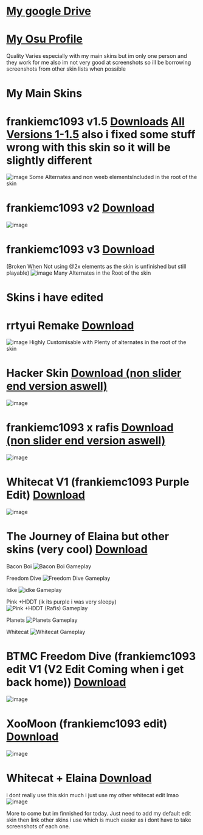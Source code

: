 # [My google Drive](https://drive.google.com/drive/folders/1ekRWLnVyYvitC5rauGxj23_P5Yi3B32-)
# [My Osu Profile](https://osu.ppy.sh/users/16083340)
Quality Varies especially with my main skins but im only one person and they work for me also im not very good at screenshots so ill be borrowing screenshots from other skin lists when possible

# My Main Skins
# frankiemc1093 v1.5 [Downloads](https://drive.google.com/drive/u/0/folders/1T1EpLRKYwOXufhaqSjeMmd3NJADQ2Hge) [All Versions 1-1.5](https://drive.google.com/drive/u/0/folders/1YVwn7imt80GSZkNeQhJ8B_N7os745Uvk) also i fixed some stuff wrong with this skin so it will be slightly different
![image](https://github.com/user-attachments/assets/f0c0f1ee-876d-485c-a5bb-22cfe4d26c9d)
Some Alternates  and non weeb elementsIncluded in the root of the skin

# frankiemc1093 v2 [Download](https://drive.google.com/drive/u/0/folders/1IVpTr6ePd4HwmREXAl7dHiOGiqcG7tov)
![image](https://github.com/user-attachments/assets/03da6ea8-42d6-492c-9e1a-97f6e27d9ded)

# frankiemc1093 v3 [Download](https://drive.google.com/drive/u/0/folders/1KXwlcTCdpvpLh0bGAZm4n52ZZNl55UD4)
(Broken When Not using @2x elements as the skin is unfinished but still playable)
![image](https://github.com/user-attachments/assets/d57cdcc0-3abc-4f93-b871-4e18901bfd11)
Many Alternates in the Root of the skin

# Skins i have edited 
# rrtyui Remake [Download](https://drive.google.com/file/d/11Wa6REGe7Cj7BkSU46vN82bPTSrMoWus/view?usp=drive_link)
![image](https://github.com/user-attachments/assets/f40213db-3dcc-4245-887c-c9243fe2343e)
Highly Customisable with Plenty of alternates in the root of the skin

# Hacker Skin [Download (non slider end version aswell)](https://drive.google.com/drive/u/0/folders/1YZ3UUxKLzSKnE53b7kvYrJkRpAoSPlfU)
![image](https://github.com/user-attachments/assets/0c51ff84-f4d6-44eb-8fa3-57e6dc94cdae)

# frankiemc1093 x rafis [Download (non slider end version aswell)](https://drive.google.com/drive/u/0/folders/1bFEMwsfbRkcyp04KR3KlSx1AZmZyutG0)
![image](https://github.com/user-attachments/assets/398e14a5-f9b2-4871-a2fc-6a8c25c84ad9)

# Whitecat V1 (frankiemc1093 Purple Edit) [Download](https://drive.google.com/drive/u/0/folders/1GXtyKp8W_HuY_0hJL48YBo89UAMwxrAL)
![image](https://github.com/user-attachments/assets/715a9c0a-a578-4e00-9431-84eb3bbe092e)

# The Journey of Elaina but other skins (very cool) [Download](https://drive.google.com/drive/u/0/folders/1h-dYn736KY_9XNC5oq2Os3QEFFom0dTM)

Bacon Boi
![Bacon Boi Gameplay](https://github.com/user-attachments/assets/acf04d53-2e89-4db1-ba7b-3671d7c37408)

Freedom Dive
![Freedom Dive Gameplay](https://github.com/user-attachments/assets/e4afbbb0-86bb-49ef-9b40-b98f67f70413)

Idke
![idke Gameplay](https://github.com/user-attachments/assets/05f3cd7e-cf86-4304-8c15-291674848727)


Pink +HDDT (ik its purple i was very sleepy)
![Pink +HDDT (Rafis) Gameplay](https://github.com/user-attachments/assets/6e75f9f1-1747-4c29-a630-3900bc283663)

Planets
![Planets Gameplay](https://github.com/user-attachments/assets/2e209845-c646-4a46-a655-8731da5e0385)

Whitecat
![Whitecat Gameplay](https://github.com/user-attachments/assets/3555ae24-6c29-4017-a9cd-78ce660a2520)

# BTMC Freedom Dive (frankiemc1093 edit V1 (V2 Edit Coming when i get back home)) [Download](https://drive.google.com/file/d/1KLZloc8UdS6flyqNUH79_CqqqwB3DcEK/view?usp=sharing)
![image](https://github.com/user-attachments/assets/a3ce6f53-d9b5-447a-bbce-4cb547b88a14)

# XooMoon (frankiemc1093 edit) [Download](https://drive.google.com/file/d/1_f7RbCXebI3MIovsXV__GKiQnRiy_y1i/view?usp=sharing)
![image](https://github.com/user-attachments/assets/f70aabc6-ca29-4fcd-ad21-1d3a0cf537a7)

# Whitecat + Elaina [Download](https://drive.google.com/file/d/1TrtL-UZojm2j0J02VqRZkAo7YPSDvNky/view?usp=sharing)
i dont really use this skin much i just use my other whitecat edit lmao
![image](https://github.com/user-attachments/assets/e48a4f80-a89a-40f6-b420-f953a35de807)

More to come but im finnished for today. Just need to add my default edit skin then link other skins i use which is much easier as i dont have to take screenshots of each one.







